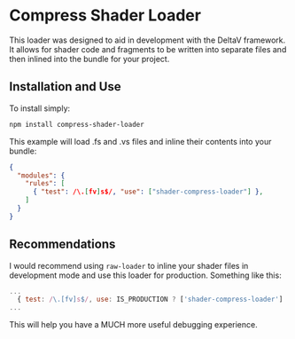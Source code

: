 # Compress Shader Loader

This loader was designed to aid in development with the DeltaV framework. It
allows for shader code and fragments to be written into separate files and then
inlined into the bundle for your project.

## Installation and Use

To install simply:

```sh
npm install compress-shader-loader
```

This example will load .fs and .vs files and inline their contents into your bundle:

```json
{
  "modules": {
    "rules": [
      { "test": /\.[fv]s$/, "use": ["shader-compress-loader"] },
    ]
  }
}
```

## Recommendations

I would recommend using `raw-loader` to inline your shader files in development mode
and use this loader for production. Something like this:

```javascript
...
  { test: /\.[fv]s$/, use: IS_PRODUCTION ? ['shader-compress-loader'] : ['raw-loader'] },
...
```

This will help you have a MUCH more useful debugging experience.

